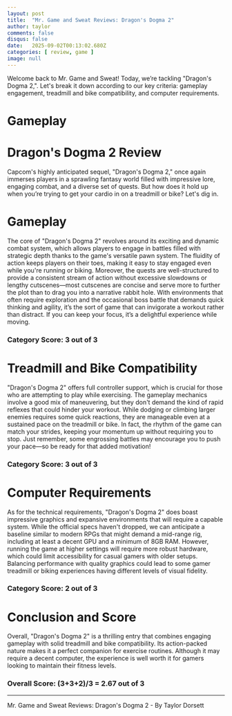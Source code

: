 ```yaml
---
layout: post
title:  "Mr. Game and Sweat Reviews: Dragon's Dogma 2"
author: taylor
comments: false
disqus: false
date:   2025-09-02T00:13:02.680Z
categories: [ review, game ]
image: null
---
```


Welcome back to Mr. Game and Sweat! Today, we’re tackling "Dragon's Dogma 2,". Let's break it down according to our key criteria: gameplay engagement, treadmill and bike compatibility, and computer requirements.

# Gameplay

# Dragon's Dogma 2 Review

Capcom's highly anticipated sequel, "Dragon's Dogma 2," once again immerses players in a sprawling fantasy world filled with impressive lore, engaging combat, and a diverse set of quests. But how does it hold up when you’re trying to get your cardio in on a treadmill or bike? Let's dig in.

# Gameplay

The core of "Dragon's Dogma 2" revolves around its exciting and dynamic combat system, which allows players to engage in battles filled with strategic depth thanks to the game's versatile pawn system. The fluidity of action keeps players on their toes, making it easy to stay engaged even while you're running or biking. Moreover, the quests are well-structured to provide a consistent stream of action without excessive slowdowns or lengthy cutscenes—most cutscenes are concise and serve more to further the plot than to drag you into a narrative rabbit hole. With environments that often require exploration and the occasional boss battle that demands quick thinking and agility, it’s the sort of game that can invigorate a workout rather than distract. If you can keep your focus, it’s a delightful experience while moving.

### Category Score: 3 out of 3

# Treadmill and Bike Compatibility

"Dragon's Dogma 2" offers full controller support, which is crucial for those who are attempting to play while exercising. The gameplay mechanics involve a good mix of maneuvering, but they don't demand the kind of rapid reflexes that could hinder your workout. While dodging or climbing larger enemies requires some quick reactions, they are manageable even at a sustained pace on the treadmill or bike. In fact, the rhythm of the game can match your strides, keeping your momentum up without requiring you to stop. Just remember, some engrossing battles may encourage you to push your pace—so be ready for that added motivation!

### Category Score: 3 out of 3

# Computer Requirements

As for the technical requirements, "Dragon's Dogma 2" does boast impressive graphics and expansive environments that will require a capable system. While the official specs haven't dropped, we can anticipate a baseline similar to modern RPGs that might demand a mid-range rig, including at least a decent GPU and a minimum of 8GB RAM. However, running the game at higher settings will require more robust hardware, which could limit accessibility for casual gamers with older setups. Balancing performance with quality graphics could lead to some gamer treadmill or biking experiences having different levels of visual fidelity.

### Category Score: 2 out of 3

# Conclusion and Score

Overall, "Dragon's Dogma 2" is a thrilling entry that combines engaging gameplay with solid treadmill and bike compatibility. Its action-packed nature makes it a perfect companion for exercise routines. Although it may require a decent computer, the experience is well worth it for gamers looking to maintain their fitness levels.

### Overall Score: (3+3+2)/3 = 2.67 out of 3

---

Mr. Game and Sweat Reviews: Dragon's Dogma 2 - By Taylor Dorsett

